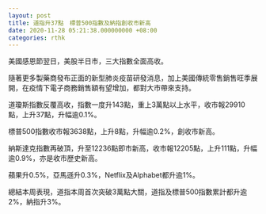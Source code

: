 ```yaml
---
layout: post
title: 道指升37點　標普500指數及納指創收市新高
date: 2020-11-28 05:21:38.000000000 +08:00
categories: rthk
---
```


美國感恩節翌日，美股半日市，三大指數全面高收。

隨著更多製藥商發布正面的新型肺炎疫苗研發消息，加上美國傳統零售銷售旺季展開，在疫情下電子商務銷售額有望增加，都對大市帶來支持。

道瓊斯指數反覆高收，指數一度升143點，重上3萬點以上水平，收市報29910點，上升37點，升幅逾0.1%。

標普500指數收市報3638點，上升8點，升幅逾0.2%，創收市新高。

納斯達克指數再破頂，升至12236點即市新高，收市報12205點，上升111點，升幅逾0.9%，亦是收市歷史新高。

蘋果升0.5%，亞馬遜升0.3%，Netflix及Alphabet都升逾1%。

總結本周表現，道指本周首次突破3萬點大關，道指及標普500指數累計都升逾2%，納指升3%。
